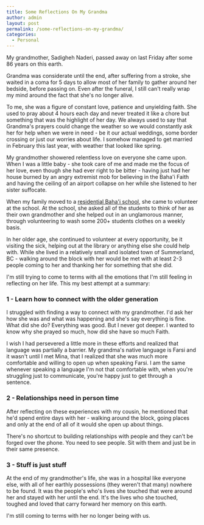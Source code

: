 ```yaml
---
title: Some Reflections On My Grandma
author: admin
layout: post
permalink: /some-reflections-on-my-grandma/
categories:
  - Personal
---
```


My grandmother, Sadigheh Naderi, passed away on last Friday after some 86 years on this earth.  

Grandma was considerate until the end, after suffering from a stroke, she waited in a coma for 5 days to allow most of her family to gather around her bedside, before passing on. Even after the funeral, I still can't really wrap my mind around the fact that she's no longer alive.

To me, she was a figure of constant love, patience and unyielding faith.  She used to pray about 4 hours each day and never treated it like a chore but something that was the highlight of her day.  We always used to say that Grandma's prayers could change the weather so we would constantly ask her for help when we were in need - be it our actual weddings, some border crossing or just our worries about life.  I somehow managed to get married in February this last year, with weather that looked like spring.

My grandmother showered relentless love on everyone she came upon. When I was a little baby - she took care of me and made me the focus of her love, even though she had ever right to be bitter - having just had her house burned by an angry extremist mob for believing in the Baha'i Faith and having the ceiling of an airport collapse on her while she listened to her sister suffocate.

When my family moved to a [residential Baha'i school](https://en.wikipedia.org/wiki/Maxwell_International_School), she came to volunteer at the school. At the school, she asked all of the students to think of her as their own grandmother and she helped out in an unglamorous manner, through volunteering to wash some 200+ students clothes on a weekly basis.

In her older age, she continued to volunteer at every opportunity, be it visiting the sick, helping out at the library or anything else she could help with.  While she lived in a relatively small and isolated town of Summerland, BC - walking around the block with her would be met with at least 2-3 people coming to her and thanking her for something that she did.

I'm still trying to come to terms with all the emotions that I'm still feeling in reflecting on her life. This my best attempt at a summary:

### 1 - Learn how to connect with the older generation

I struggled with finding a way to connect with my grandmother. I'd ask her how she was and what was happening and she's say everything is fine. What did she do? Everything was good. But I never got deeper. I wanted to know why she prayed so much, how did she have so much Faith.

I wish I had persevered a little more in these efforts and realized that language was partially a barrier. My grandma's native language is Farsi and it wasn't until I met Mina, that I realized that she was much more comfortable and willing to open up when speaking Farsi. I am the same whenever speaking a language I'm not that comfortable with, when you're struggling just to communicate, you're happy just to get through a sentence.  

### 2 - Relationships need in person time

After reflecting on these experiences with my cousin, he mentioned that he'd spend entire days with her - walking around the block, going places and only at the end of all of it would she open up about things.

There's no shortcut to building relationships with people and they can't be forged over the phone. You need to see people. Sit with them and just be in their same presence.

### 3 - Stuff is just stuff

At the end of my grandmother's life, she was in a hospital like everyone else, with all of her earthly possessions (they weren't that many) nowhere to be found. It was the people's who's lives she touched that were around her and stayed with her until the end.  It's the lives who she touched, toughed and loved that carry forward her memory on this earth.

I'm still coming to terms with her no longer being with us.
